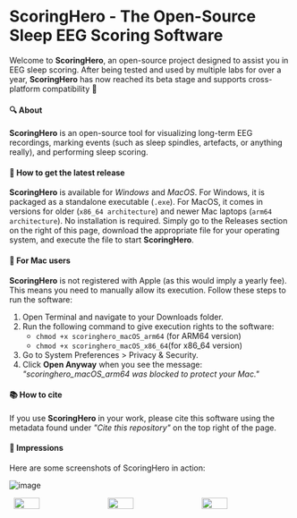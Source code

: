 # ScoringHero - The Open-Source Sleep EEG Scoring Software
Welcome to **ScoringHero**, an open-source project designed to assist you in EEG sleep scoring. After being tested and used by multiple labs for over a year, **ScoringHero** has now reached its beta stage and  supports cross-platform compatibility 🚀

#### 🔍 About
**ScoringHero** is an open-source tool for visualizing long-term EEG recordings, marking events (such as sleep spindles, artefacts, or anything really), and performing sleep scoring.

#### 🚀 How to get the latest release
**ScoringHero** is available for *Windows* and *MacOS*. For Windows, it is packaged as a standalone executable (`.exe`). For MacOS, it comes in versions for older (`x86_64 architecture`) and newer Mac laptops (`arm64 architecture`).
No installation is required. Simply go to the Releases section on the right of this page, download the appropriate file for your operating system, and execute the file to start **ScoringHero**.

#### 🍏 For Mac users
**ScoringHero** is not registered with Apple (as this would imply a yearly fee). This means you need to manually allow its execution. Follow these steps to run the software:
1) Open Terminal and navigate to your Downloads folder.
2) Run the following command to give execution rights to the software:
   - `chmod +x scoringhero_macOS_arm64` (for ARM64 version)
   - `chmod +x scoringhero_macOS_x86_64`(for x86_64 version)
3) Go to System Preferences > Privacy & Security.
4) Click **Open Anyway** when you see the message: *"scoringhero_macOS_arm64 was blocked to protect your Mac."*

#### 📚 How to cite
If you use **ScoringHero** in your work, please cite this software using the metadata found under *"Cite this repository"* on the top right of the page.

#### 📸 Impressions
Here are some screenshots of ScoringHero in action:

![image](https://github.com/user-attachments/assets/64c659d6-ee63-456f-894b-f20b446c931c)

<div style="display: flex; justify-content: space-around;"> 
  <img src="https://github.com/user-attachments/assets/5668a86b-276c-470a-852c-80e62c2d9a78" width="30%" /> 
  <img src="https://github.com/user-attachments/assets/f22a1a92-1872-4e7f-a72e-cff0a347d8e7" width="30%" /> 
  <img src="https://github.com/user-attachments/assets/059ca1e9-1c3f-4b05-9278-f91909de4583" width="30%" />
</div>
